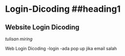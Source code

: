 Login-Dicoding
##heading1
==
Website Login Dicoding
--
*tulisan miring*

Web Login Dicoding
-login
-ada pop up jika email salah
